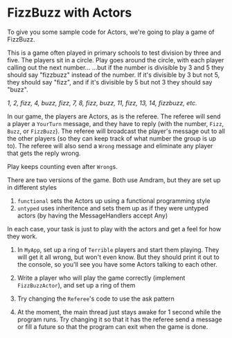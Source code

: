 # FizzBuzz with Actors

To give you some sample code for Actors, we're going to play a game of FizzBuzz.

This is a game often played in primary schools to test division by three and five.
The players sit in a circle. Play goes around the circle, with each player calling out the next number...
...but if the number is divisible by 3 and 5 they should say "fizzbuzz" instead of the number. If it's divisible
by 3 but not 5, they should say "fizz", and if it's divisible by 5 but not 3 they should say "buzz".

*1, 2, fizz, 4, buzz, fizz, 7, 8, fizz, buzz, 11, fizz, 13, 14, fizzbuzz, etc.*

In our game, the players are Actors, as is the referee.
The referee will send a player a `YourTurn` message, and they have to reply (with the number, `Fizz`, `Buzz`, or `FizzBuzz`).
The referee will broadcast the player's message out to all the other players (so they can keep track of what number the group is up to).
The referee will also send a `Wrong` message and eliminate any player that gets the reply wrong.

Play keeps counting even after `Wrong`s.

There are two versions of the game. Both use Amdram, but they are set up in different styles

1. `functional` sets the Actors up using a functional programming style
2. `untyped` uses inheritence and sets them up as if they were untyped actors (by having the MessageHandlers accept Any)


In each case, your task is just to play with the actors and get a feel for how they work.

1. In `MyApp`, set up a ring of `Terrible` players and start them playing. 
   They will get it all wrong, but won't even know. 
   But they should print it out to the console, so you'll see you have some Actors talking to each other.

2. Write a player who will play the game correctly (implement `FizzBuzzActor`), and set up a ring of them

3. Try changing the `Referee`'s code to use the ask pattern 

4. At the moment, the main thread just stays awake for 1 second while the program runs. Try changing it so that it
   has the referee send a message or fill a future so that the program can exit when the game is done.